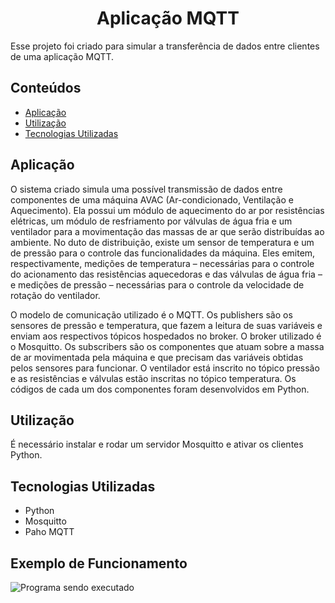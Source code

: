 <h1 align="center"> Aplicação MQTT </h1>

<p>Esse projeto foi criado para simular a transferência de dados entre clientes de uma aplicação MQTT.</p>

<h2>Conteúdos</h2>
  <ul>
    <li><a href="#Aplicação">Aplicação</a></li>
    <li><a href="#Utilização">Utilização</a></li>
     <li><a href="#Tecnologias Utilizadas">Tecnologias Utilizadas</a></li>
  </ul>

<h2>Aplicação</h2>
  <p>O sistema criado simula uma possível transmissão de dados entre componentes de uma máquina AVAC (Ar-condicionado, Ventilação e Aquecimento). Ela possui um módulo de aquecimento do ar por resistências elétricas, um módulo de resfriamento por válvulas de água fria e um ventilador para a movimentação das massas de ar que serão distribuídas ao ambiente. No duto de distribuição, existe um sensor de temperatura e um de pressão para o controle das funcionalidades da máquina. Eles emitem, respectivamente, medições de temperatura – necessárias para o controle do acionamento das resistências aquecedoras e das válvulas de água fria – e medições de pressão – necessárias para o controle da velocidade de rotação do ventilador.</p>
  <p>O modelo de comunicação utilizado é o MQTT. Os publishers são os sensores de pressão e temperatura, que fazem a leitura de suas variáveis e enviam aos respectivos tópicos hospedados no broker. O broker utilizado é o Mosquitto. Os subscribers são os componentes que atuam sobre a massa de ar movimentada pela máquina e que precisam das variáveis obtidas pelos sensores para funcionar. O ventilador está inscrito no tópico pressão e as resistências e válvulas estão inscritas no tópico temperatura. Os códigos de cada um dos componentes foram desenvolvidos em Python.</p>
  
<h2>Utilização</h2>
   <p>É necessário instalar e rodar um servidor Mosquitto e ativar os clientes Python.</p>  

<h2>Tecnologias Utilizadas</h2>
<ul>
  <li>Python</li>
  <li>Mosquitto</li>
  <li>Paho MQTT</li>
</ul>

<h2>Exemplo de Funcionamento</h2>
  <img src="https://user-images.githubusercontent.com/129123498/232361826-937e96a1-8a20-4997-9c33-37b5c9656f16.png" alt="Programa sendo executado">
